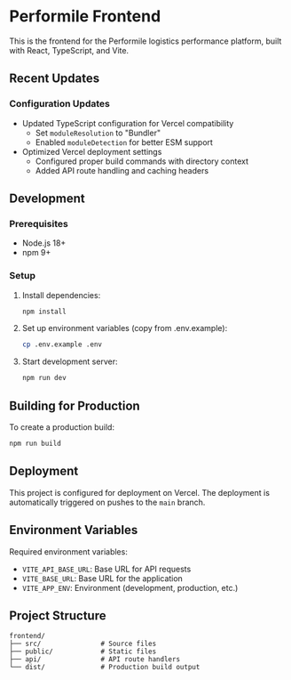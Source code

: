 # Performile Frontend

This is the frontend for the Performile logistics performance platform, built with React, TypeScript, and Vite.

## Recent Updates

### Configuration Updates
- Updated TypeScript configuration for Vercel compatibility
  - Set `moduleResolution` to "Bundler"
  - Enabled `moduleDetection` for better ESM support
- Optimized Vercel deployment settings
  - Configured proper build commands with directory context
  - Added API route handling and caching headers

## Development

### Prerequisites
- Node.js 18+
- npm 9+

### Setup
1. Install dependencies:
   ```bash
   npm install
   ```

2. Set up environment variables (copy from .env.example):
   ```bash
   cp .env.example .env
   ```

3. Start development server:
   ```bash
   npm run dev
   ```

## Building for Production

To create a production build:

```bash
npm run build
```

## Deployment

This project is configured for deployment on Vercel. The deployment is automatically triggered on pushes to the `main` branch.

## Environment Variables

Required environment variables:
- `VITE_API_BASE_URL`: Base URL for API requests
- `VITE_BASE_URL`: Base URL for the application
- `VITE_APP_ENV`: Environment (development, production, etc.)

## Project Structure

```
frontend/
├── src/               # Source files
├── public/            # Static files
├── api/               # API route handlers
└── dist/              # Production build output
```
